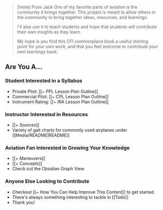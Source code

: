> [!note] From Jack
> One of my favorite parts of aviation is the community it brings together. This project is meant to allow others in the community to bring together ideas, resources, and learnings.
> 
> I'll also use it to teach students and hope that students will contribute their own insights as they learn.
> 
> My hope is you find this CFI commonplace book a useful starting point for your own work, and that you feel welcome to contribute your own learnings back.

## Are You A...
### Student Interested in a Syllabus
- Private Pilot: [[~ PPL Lesson Plan Outline]]
- Commercial Pilot: [[~ CPL Lesson Plan Outline]]
- Instrument Rating: [[~ IRA Lesson Plan Outline]]

### Instructor Interested in Resources
- [[+ Sources]]
- Variety of gait charts for commonly used airplanes under [[Media/README|README]]

### Aviation Fan Interested in Growing Your Knowledge
- [[+ Maneuvers]]
- [[+ Concepts]]
- Check out the Obsidian Graph View

### Anyone Else Looking to Contribute
- Checkout [[~ How You Can Help Improve This Content]] to get started.
- There's always something interesting to tackle in [[Todo]]
- Thank you!